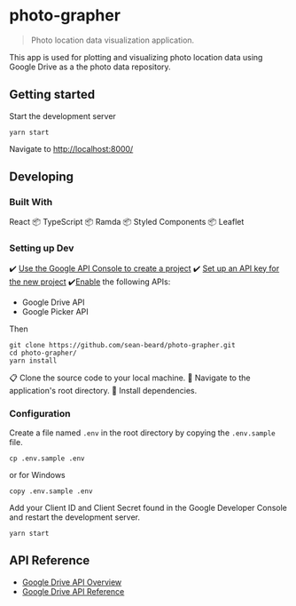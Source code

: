 # photo-grapher
> Photo location data visualization application.

This app is used for plotting and visualizing photo location data using Google Drive as a the photo data repository.

## Getting started
Start the development server
```shell
yarn start
```
Navigate to [http://localhost:8000/](http://localhost:8000/)

## Developing
### Built With
React 📦 TypeScript 📦 Ramda 📦 Styled Components 📦 Leaflet
### Setting up Dev
:heavy_check_mark: [Use the Google API Console to create a project](https://developers.google.com/drive/activity/v1/guides/project)
:heavy_check_mark: [Set up an API key for the new project](https://support.google.com/googleapi/answer/6158862?hl=en)
:heavy_check_mark:[Enable](https://support.google.com/googleapi/answer/6158841?hl=en) the following APIs:
 - Google Drive API
 - Google Picker API

 Then

```shell
git clone https://github.com/sean-beard/photo-grapher.git
cd photo-grapher/
yarn install
```
:clipboard: Clone the source code to your local machine.
:walking: Navigate to the application's root directory.
:rocket: Install dependencies.

### Configuration
Create a file named `.env` in the root directory by copying the `.env.sample` file. 
```script
cp .env.sample .env
```
or for Windows 
```script
copy .env.sample .env
```
Add your Client ID and Client Secret found in the Google Developer Console and restart the development server.
```script
yarn start
```

## API Reference

 - [Google Drive API Overview](https://developers.google.com/drive/api/v3/about-sdk)
 - [Google Drive API Reference](https://developers.google.com/drive/api/v2/reference/)
